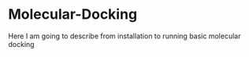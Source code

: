 # Molecular-Docking
Here I am going to describe from installation to running basic molecular docking 
